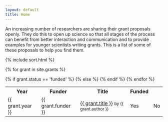 ```yaml
---
layout: default
title: Home
---
```


An increasing number of researchers are sharing their grant proposals
openly. They do this to open up science so that all stages of the process can
benefit from better interaction and communication and to provide examples for
younger scientists writing grants. This is a list of some of these proposals to
help you find them.


{% include sort.html %}
<table id='sTable'>
  <tr>
    <th nowrap onclick="sort(0)"> Year <i class="fa fa-sort" aria-hidden="true"></i> </th>
    <th nowrap onclick="sort(1)"> Funder <i class="fa fa-sort" aria-hidden="true"></i></th>
    <th nowrap onclick="sort(2)"> Title <i class="fa fa-sort" aria-hidden="true"></i></th>
    <th nowrap onclick="sort(3)"> Funded <i class="fa fa-sort" aria-hidden="true"></i></th>
  </tr>

{% for grant in site.grants %}
  <tr>
    <td>{{ grant.year }}</td>
	<td>{{ grant.funder }}</td>
	<td><a href="{{ grant.link }}">{{ grant.title }}</a> <small> by {{ grant.author }}</small></td>
	{% if grant.status == 'funded' %}
	  <td>Yes</td>
	{% else %}
	  <td>No</td>
	{% endif %}
  </tr>
{% endfor %}
</table>
